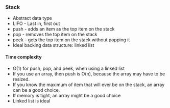 ### Stack
- Abstract data type
- LIFO - Last in, first out
- push - adds an item as the top item on the stack
- pop - removes the top item on the stack
- peek - gets the top item on the stack without popping it
- Ideal backing data structure: linked list

#### Time complexity
- O(1) for push, pop, and peek, when using a linked list
- If you use an array, then push is O(n), because the array may have to be resized.
- If you know the maximum of item that will ever be on the stack, an array can be a good choice.
- If memory is tight, an array might be a good choice
- Linked list is ideal
